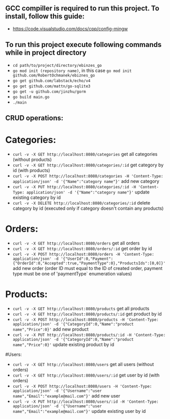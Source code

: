 ## GCC compiller is required to run this project. To install, follow this guide:
- https://code.visualstudio.com/docs/cpp/config-mingw

## To run this project execute following commands while in project directory

- `cd path/to/project/directory/ebinzes_go`
- `go mod init (repository name)`, in this case `go mod init github.com/RobertOchmanek/ebiznes_go`
- `go get github.com/labstack/echo/v4`
- `go get github.com/mattn/go-sqlite3`
- `go get -u github.com/jinzhu/gorm`
- `go build main.go`
- `./main`

## CRUD operations:

# Categories:
- `curl -v -X GET http://localhost:8080/categories` get all categories (without products)
- `curl -v -X GET http://localhost:8080/categories/:id` get category by id (with products)
- `curl -v -X POST http://localhost:8080/categories -H 'Content-Type: application/json' -d '{"Name":"category name"}'` add new category
- `curl -v -X PUT http://localhost:8080/categories/:id -H 'Content-Type: application/json' -d '{"Name":"category name"}'` update existing category by id
- `curl -v -X DELETE http://localhost:8080/categories/:id` delete category by id (executed only if category doesn't contain any products)

# Orders:
- `curl -v -X GET http://localhost:8080/orders` get all orders
- `curl -v -X GET http://localhost:8080/orders/:id` get order by id
- `curl -v -X POST http://localhost:8080/orders -H 'Content-Type: application/json' -d '{"UserId":0,"Payment":{"OrderId":0,"Accepted":true,"PaymentType":0},"ProductsIds":[0,0]}'` add new order (order ID must equal to the ID of created order, payment type must be one of 'paymentType` enumeration values)

# Products:
- `curl -v -X GET http://localhost:8080/products` get all products
- `curl -v -X GET http://localhost:8080/products/:id` get product by id
- `curl -v -X POST http://localhost:8080/products -H 'Content-Type: application/json' -d '{"CategoryId":0,"Name":"product name","Price":0}'` add new product
- `curl -v -X PUT http://localhost:8080/products/:id -H 'Content-Type: application/json' -d '{"CategoryId":0,"Name":"product name","Price":0}'` update existing product by id

#Users:
- `curl -v -X GET http://localhost:8080/users` get all users (without orders)
- `curl -v -X GET http://localhost:8080/users/:id` get user by id (with orders)
- `curl -v -X POST http://localhost:8080/users -H 'Content-Type: application/json' -d '{"Username":"user name","Email":"example@mail.com"}'` add new user
- `curl -v -X PUT http://localhost:8080/users/:id -H 'Content-Type: application/json' -d '{"Username":"user name","Email":"example@mail.com"}'` update existing user by id
